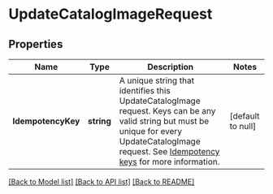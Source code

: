 # UpdateCatalogImageRequest

## Properties
Name | Type | Description | Notes
------------ | ------------- | ------------- | -------------
**IdempotencyKey** | **string** | A unique string that identifies this UpdateCatalogImage request. Keys can be any valid string but must be unique for every UpdateCatalogImage request.  See [Idempotency keys](https://developer.squareup.com/docs/build-basics/common-api-patterns/idempotency) for more information. | [default to null]

[[Back to Model list]](../README.md#documentation-for-models) [[Back to API list]](../README.md#documentation-for-api-endpoints) [[Back to README]](../README.md)


